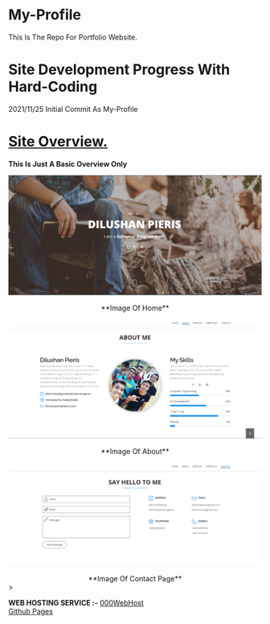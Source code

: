 # My-Profile
This Is The Repo For Portfolio Website.

# Site Development Progress With Hard-Coding
2021/11/25 Initial Commit As My-Profile

# <u>Site Overview.</u>

**This Is Just A Basic Overview Only**

![Image of Home](assets/Images/Home.png)
<center>**Image Of Home**</center>

![Image Of About](assets/Images/About.png)
<center>**Image Of About**</center>

![Image Of Contact](assets/Images/Contact.png)
<center>**Image Of Contact Page**</center>>

**WEB HOSTING SERVICE :-**  [000WebHost](https://000webhost.com)<br>
[Github Pages](https://github.com)
